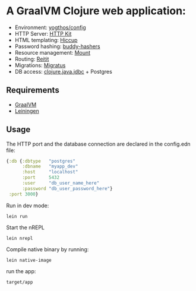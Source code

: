 # A GraalVM Clojure web application:

* Environment: [yogthos/config](https://github.com/yogthos/config)
* HTTP Server: [HTTP Kit](https://github.com/http-kit/http-kit)
* HTML templating: [Hiccup](https://github.com/weavejester/hiccup)
* Password hashing: [buddy-hashers](https://github.com/funcool/buddy-hashers)
* Resource management: [Mount](https://github.com/tolitius/mount)
* Routing: [Reitit](https://metosin.github.io/reitit/)
* Migrations: [Migratus](https://github.com/yogthos/migratus)
* DB access: [clojure.java.jdbc](https://github.com/clojure/java.jdbc) + Postgres

## Requirements

* [GraalVM](https://github.com/oracle/graal/releases)
* [Leiningen](https://leiningen.org/)

## Usage

The HTTP port and the database connection are declared in the config.edn file:

```clojure
{:db {:dbtype   "postgres"
      :dbname   "myapp_dev"
      :host     "localhost"
      :port     5432
      :user     "db_user_name_here"
      :password "db_user_password_here"}
 :port 3000}
```

Run in dev mode:

    lein run

Start the nREPL

    lein nrepl

Compile native binary by running:

    lein native-image

run the app:

    target/app
